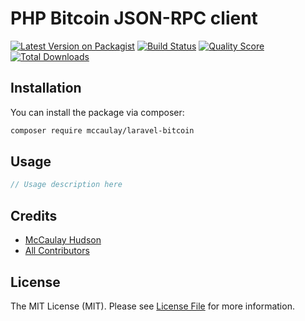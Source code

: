# PHP Bitcoin JSON-RPC client

[![Latest Version on Packagist](https://img.shields.io/packagist/v/mccaulay/laravel-bitcoin.svg?style=flat-square)](https://packagist.org/packages/mccaulay/laravel-bitcoin)
[![Build Status](https://img.shields.io/travis/mccaulay/laravel-bitcoin/master.svg?style=flat-square)](https://travis-ci.org/mccaulay/laravel-bitcoin)
[![Quality Score](https://img.shields.io/scrutinizer/g/mccaulay/laravel-bitcoin.svg?style=flat-square)](https://scrutinizer-ci.com/g/mccaulay/laravel-bitcoin)
[![Total Downloads](https://img.shields.io/packagist/dt/mccaulay/laravel-bitcoin.svg?style=flat-square)](https://packagist.org/packages/mccaulay/laravel-bitcoin)

## Installation

You can install the package via composer:

```bash
composer require mccaulay/laravel-bitcoin
```

## Usage

``` php
// Usage description here
```

## Credits

- [McCaulay Hudson](https://github.com/mccaulay)
- [All Contributors](../../contributors)

## License

The MIT License (MIT). Please see [License File](LICENSE.md) for more information.
